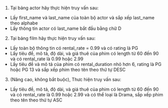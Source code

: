 1. Tại bảng actor hãy thực hiện truy vấn sau:
- Lấy first_name và last_name của toàn bộ actor và sắp xếp last_name theo alphabe
- Lấy thông tin actor có last_name bắt đầu bằng chữ D

2. Tại bảng film hãy thực hiện truy vấn sau:
- Lấy toàn bộ thông tin có rental_rate = 0.99 và có rating là PG
- Lấy tiêu đề, mô tả, độ dài, và giá thuê của phim có length từ 60 đến 90 và có rental_rate là 0.99 hoặc 2.99
- Lấy tiêu đề và mô tả của phim có rental_duration nhỏ hơn 6, rating là PG hoặc PG 13 và sắp xếp phim theo tên theo thứ tự DESC

3. (Nâng cao, không bắt buộc), Thưc hiện truy vấn sau:
- Lấy tiêu đề, mô tả, độ dài, và giá thuê của phim có length từ 60 đến 90 và có rental_rate là 0.99 hoặc 2.99 và có thể loại là Drama, sắp xếp phim theo tên theo thứ tự ASC

